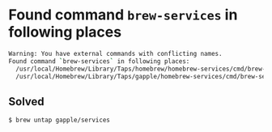 # Found command `brew-services` in following places

```bash
Warning: You have external commands with conflicting names.
Found command `brew-services` in following places:
  /usr/local/Homebrew/Library/Taps/homebrew/homebrew-services/cmd/brew-services.rb
  /usr/local/Homebrew/Library/Taps/gapple/homebrew-services/cmd/brew-services.rb
```

## Solved
```bash
$ brew untap gapple/services
```